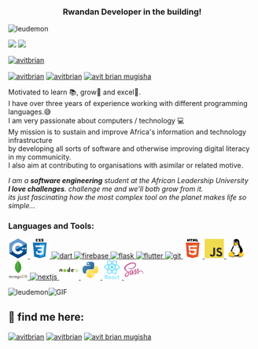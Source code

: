 
<h3 align="center">Rwandan Developer in the building!</h3>

<p align="left"> <img src="https://komarev.com/ghpvc/?username=leudemon&label=Profile%20views&color=0e75b6&style=flat" alt="leudemon" /> </p>

<p>  <a href="https://github.com/leudemon"><img width="50%" src="https://github-readme-stats.vercel.app/api?username=leudemon&theme=radical&title_color=ff3068"></a>
 <a href="https://github.com/leudemon"><img width="50%" src="http://github-readme-streak-stats.herokuapp.com/?user=leudemon&theme=radical&date_format=M%20j%5B%2C%20Y%5D&ring=ff3068&fire=ff3068&sideNums=ff3068"></a>

</p>


<p align="left"> <a href="https://twitter.com/avitbrian" target="blank"><img src="https://img.shields.io/twitter/follow/avitbrian?logo=twitter&style=for-the-badge" alt="avitbrian" /></a> </p>

<p align="left">
<a href="https://twitter.com/avitbrian" target="blank"><img align="center" src="https://raw.githubusercontent.com/rahuldkjain/github-profile-readme-generator/master/src/images/icons/Social/twitter.svg" alt="avitbrian" height="30" width="40" /></a>
<a href="https://linkedin.com/in/avitbrian" target="blank"><img align="center" src="https://raw.githubusercontent.com/rahuldkjain/github-profile-readme-generator/master/src/images/icons/Social/linked-in-alt.svg" alt="avitbrian" height="30" width="40" /></a>
<a href="https://fb.com/avit brian mugisha" target="blank"><img align="center" src="https://raw.githubusercontent.com/rahuldkjain/github-profile-readme-generator/master/src/images/icons/Social/facebook.svg" alt="avit brian mugisha" height="30" width="40" /></a>
</p>

Motivated to learn 📚, grow🦾 and excel👑. <br>
I have over three years of experience working with different programming languages.😅<br>
I am very passionate about computers / technology 💻 <br>
My mission is to sustain and improve Africa's information and technology infrastructure <br>
by developing all sorts of software and otherwise improving digital literacy in my communicity.<br>
I also aim at contributing to organisations with asimilar or related motive.<br>

 _I am a __software engineering__ student at the African Leadership University<br>
__I love challenges__. challenge me and we'll both grow from it.<br>
 its just fascinating how the most complex tool on the planet
makes life so simple..._
<h3 align="left">Languages and Tools:</h3>
<p align="left"> <a href="https://www.w3schools.com/cpp/" target="_blank" rel="noreferrer"> <img src="https://raw.githubusercontent.com/devicons/devicon/master/icons/cplusplus/cplusplus-original.svg" alt="cplusplus" width="40" height="40"/> </a> <a href="https://www.w3schools.com/css/" target="_blank" rel="noreferrer"> <img src="https://raw.githubusercontent.com/devicons/devicon/master/icons/css3/css3-original-wordmark.svg" alt="css3" width="40" height="40"/> </a> <a href="https://dart.dev" target="_blank" rel="noreferrer"> <img src="https://www.vectorlogo.zone/logos/dartlang/dartlang-icon.svg" alt="dart" width="40" height="40"/> </a> <a href="https://firebase.google.com/" target="_blank" rel="noreferrer"> <img src="https://www.vectorlogo.zone/logos/firebase/firebase-icon.svg" alt="firebase" width="40" height="40"/> </a> <a href="https://flask.palletsprojects.com/" target="_blank" rel="noreferrer"> <img src="https://www.vectorlogo.zone/logos/pocoo_flask/pocoo_flask-icon.svg" alt="flask" width="40" height="40"/> </a> <a href="https://flutter.dev" target="_blank" rel="noreferrer"> <img src="https://www.vectorlogo.zone/logos/flutterio/flutterio-icon.svg" alt="flutter" width="40" height="40"/> </a> <a href="https://git-scm.com/" target="_blank" rel="noreferrer"> <img src="https://www.vectorlogo.zone/logos/git-scm/git-scm-icon.svg" alt="git" width="40" height="40"/> </a> <a href="https://www.w3.org/html/" target="_blank" rel="noreferrer"> <img src="https://raw.githubusercontent.com/devicons/devicon/master/icons/html5/html5-original-wordmark.svg" alt="html5" width="40" height="40"/> </a> <a href="https://developer.mozilla.org/en-US/docs/Web/JavaScript" target="_blank" rel="noreferrer"> <img src="https://raw.githubusercontent.com/devicons/devicon/master/icons/javascript/javascript-original.svg" alt="javascript" width="40" height="40"/> </a> <a href="https://www.linux.org/" target="_blank" rel="noreferrer"> <img src="https://raw.githubusercontent.com/devicons/devicon/master/icons/linux/linux-original.svg" alt="linux" width="40" height="40"/> </a> <a href="https://www.mongodb.com/" target="_blank" rel="noreferrer"> <img src="https://raw.githubusercontent.com/devicons/devicon/master/icons/mongodb/mongodb-original-wordmark.svg" alt="mongodb" width="40" height="40"/> </a> <a href="https://nextjs.org/" target="_blank" rel="noreferrer"> <img src="https://cdn.worldvectorlogo.com/logos/nextjs-2.svg" alt="nextjs" width="40" height="40"/> </a> <a href="https://nodejs.org" target="_blank" rel="noreferrer"> <img src="https://raw.githubusercontent.com/devicons/devicon/master/icons/nodejs/nodejs-original-wordmark.svg" alt="nodejs" width="40" height="40"/> </a> <a href="https://www.python.org" target="_blank" rel="noreferrer"> <img src="https://raw.githubusercontent.com/devicons/devicon/master/icons/python/python-original.svg" alt="python" width="40" height="40"/> </a> <a href="https://reactjs.org/" target="_blank" rel="noreferrer"> <img src="https://raw.githubusercontent.com/devicons/devicon/master/icons/react/react-original-wordmark.svg" alt="react" width="40" height="40"/> </a> <a href="https://sass-lang.com" target="_blank" rel="noreferrer"> <img src="https://raw.githubusercontent.com/devicons/devicon/master/icons/sass/sass-original.svg" alt="sass" width="40" height="40"/> </a> </p>

<p><img align="left" src="https://github-readme-stats.vercel.app/api/top-langs?username=leudemon&show_icons=true&locale=en&layout=compact&theme=radical&title_color=ff3068" alt="leudemon" /></p>

<img align=" bottom left" alt="GIF" src="https://media.giphy.com/media/3oKIPnAiaMCws8nOsE/giphy.gif" width="340" height="165"/>


## 📱 find me here:
<p align="left">
<a href="https://twitter.com/avitbrian" target="blank"><img align="center" src="https://raw.githubusercontent.com/rahuldkjain/github-profile-readme-generator/master/src/images/icons/Social/twitter.svg" alt="avitbrian" height="30" width="40" /></a>
<a href="https://linkedin.com/in/avitbrian" target="blank"><img align="center" src="https://raw.githubusercontent.com/rahuldkjain/github-profile-readme-generator/master/src/images/icons/Social/linked-in-alt.svg" alt="avitbrian" height="30" width="40" /></a>
<a href="https://fb.com/avit brian mugisha" target="blank"><img align="center" src="https://raw.githubusercontent.com/rahuldkjain/github-profile-readme-generator/master/src/images/icons/Social/facebook.svg" alt="avit brian mugisha" height="30" width="40" /></a>
</p>
